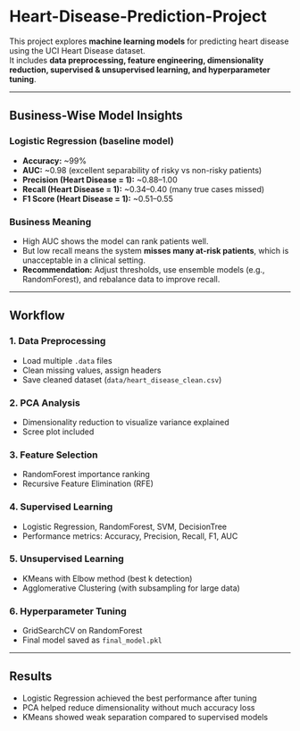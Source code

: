 # Heart-Disease-Prediction-Project
This project explores **machine learning models** for predicting heart disease using the UCI Heart Disease dataset.  
It includes **data preprocessing, feature engineering, dimensionality reduction, supervised & unsupervised learning, and hyperparameter tuning**.

---
## Business-Wise Model Insights

### Logistic Regression (baseline model)
- **Accuracy:** ~99%  
- **AUC:** ~0.98 (excellent separability of risky vs non-risky patients)  
- **Precision (Heart Disease = 1):** ~0.88–1.00  
- **Recall (Heart Disease = 1):** ~0.34–0.40 (many true cases missed)  
- **F1 Score (Heart Disease = 1):** ~0.51–0.55  

### Business Meaning
- High AUC shows the model can rank patients well.  
- But low recall means the system **misses many at-risk patients**, which is unacceptable in a clinical setting.  
- **Recommendation:** Adjust thresholds, use ensemble models (e.g., RandomForest), and rebalance data to improve recall.  

---

## Workflow
### 1. Data Preprocessing
- Load multiple `.data` files
- Clean missing values, assign headers
- Save cleaned dataset (`data/heart_disease_clean.csv`)

### 2. PCA Analysis
- Dimensionality reduction to visualize variance explained
- Scree plot included

### 3. Feature Selection
- RandomForest importance ranking
- Recursive Feature Elimination (RFE)

### 4. Supervised Learning
- Logistic Regression, RandomForest, SVM, DecisionTree
- Performance metrics: Accuracy, Precision, Recall, F1, AUC

### 5. Unsupervised Learning
- KMeans with Elbow method (best k detection)
- Agglomerative Clustering (with subsampling for large data)

### 6. Hyperparameter Tuning
- GridSearchCV on RandomForest
- Final model saved as `final_model.pkl`

---

## Results
- Logistic Regression achieved the best performance after tuning  
- PCA helped reduce dimensionality without much accuracy loss  
- KMeans showed weak separation compared to supervised models  

